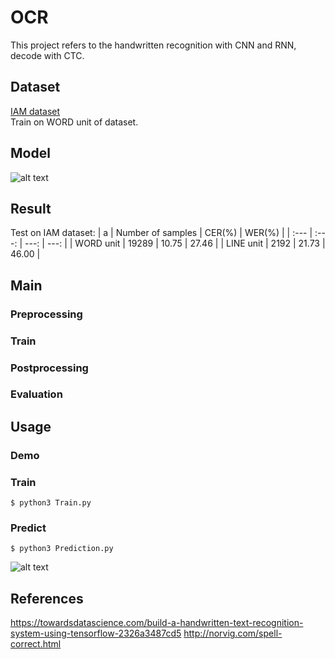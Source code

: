 # OCR
This project refers to the handwritten recognition with CNN and RNN, decode with CTC.

## Dataset
[IAM dataset](http://www.fki.inf.unibe.ch/databases/iam-handwriting-database/download-the-iam-handwriting-database)  
Train on WORD unit of dataset.

## Model
![alt text](https://github.com/tuandoan998/OCR_IAM-dataset/blob/master/model.png)

## Result
Test on IAM dataset:
|      a     | Number of samples | CER(%) | WER(%) |
| :---       |     :---:         |  ---:  |  ---:  |
| WORD unit  | 19289             | 10.75  | 27.46  |
| LINE unit  | 2192              | 21.73  | 46.00  |

## Main
### Preprocessing
### Train
### Postprocessing
### Evaluation


## Usage

### Demo

### Train
```
$ python3 Train.py
```

### Predict
```
$ python3 Prediction.py
```
![alt text](https://github.com/tuandoan998/OCR_IAM-dataset/blob/master/test_img/Screenshot.png)

## References
https://towardsdatascience.com/build-a-handwritten-text-recognition-system-using-tensorflow-2326a3487cd5
http://norvig.com/spell-correct.html
